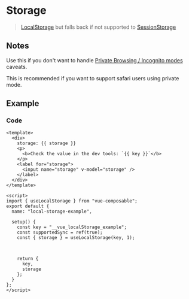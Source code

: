 # Storage

> [LocalStorage](./localStorage.md) but falls back if not supported to [SessionStorage](./sessionStorage.md)

## Notes

Use this if you don't want to handle [Private Browsing / Incognito modes](https://developer.mozilla.org/en-US/docs/Web/API/Web_Storage_API#Private_Browsing_Incognito_modes) caveats.

This is recommended if you want to support safari users using private mode.

## Example

<ClientOnly>
<storage-example/>
</ClientOnly>

### Code

```vue
<template>
  <div>
    storage: {{ storage }}
    <p>
      <b>Check the value in the dev tools: `{{ key }}`</b>
    </p>
    <label for="storage">
      <input name="storage" v-model="storage" />
    </label>
  </div>
</template>

<script>
import { useLocalStorage } from "vue-composable";
export default {
  name: "local-storage-example",

  setup() {
    const key = "__vue_localStorage_example";
    const supportedSync = ref(true);
    const { storage } = useLocalStorage(key, 1);

    

    return {
      key,
      storage
    };
  }
};
</script>
```
